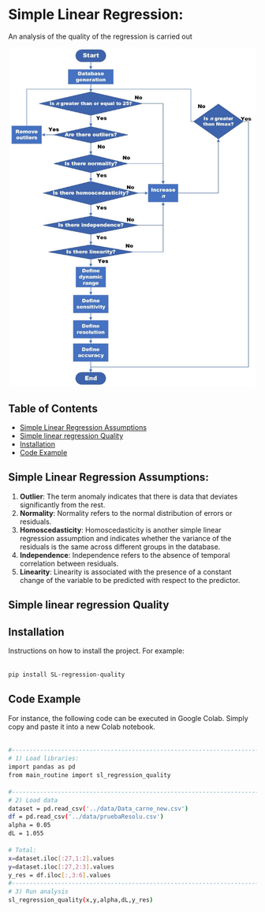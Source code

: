 # Simple Linear Regression:
An analysis of the quality of the regression is carried out



<p align="center">
    <img src="https://raw.githubusercontent.com/aplatag/project_SL_regression_quality/main/images/RlinealMW.jpeg" alt="methodology" width="500" >
</p>


## Table of Contents
- [Simple Linear Regression Assumptions](#Simple-Linear-Regression-Assumptions)
- [Simple linear regression Quality](#Simple-linear-regression-Quality)
- [Installation](#installation)
- [Code Example](#code-example)



## Simple Linear Regression Assumptions:
1.  **Outlier**:
The term anomaly indicates that there is data that deviates significantly from the rest.
2. **Normality**:
Normality refers to the normal distribution of errors or residuals.
3. **Homoscedasticity**:
Homoscedasticity is another simple linear regression assumption and indicates whether the variance of the residuals is the same across different groups in the database.
4. **Independence**:
Independence refers to the absence of temporal correlation between residuals.
5. **Linearity**:
Linearity is associated with the presence of a constant change of the variable to be predicted with respect to the predictor.

## Simple linear regression Quality


## Installation

Instructions on how to install the project. For example:
```bash

pip install SL-regression-quality
```
## Code Example
For instance, the following code can be executed in Google Colab. Simply copy and paste it into a new Colab notebook.
```bash

#--------------------------------------------------------------------------------
# 1) Load libraries:
import pandas as pd 
from main_routine import sl_regression_quality

#--------------------------------------------------------------------------------
# 2) Load data
dataset = pd.read_csv('../data/Data_carne_new.csv')
df = pd.read_csv('../data/pruebaResolu.csv')
alpha = 0.05
dL = 1.055

# Total:
x=dataset.iloc[:27,1:2].values
y=dataset.iloc[:27,2:3].values
y_res = df.iloc[:,3:6].values
#--------------------------------------------------------------------------------
# 3) Run analysis
sl_regression_quality(x,y,alpha,dL,y_res)

```
